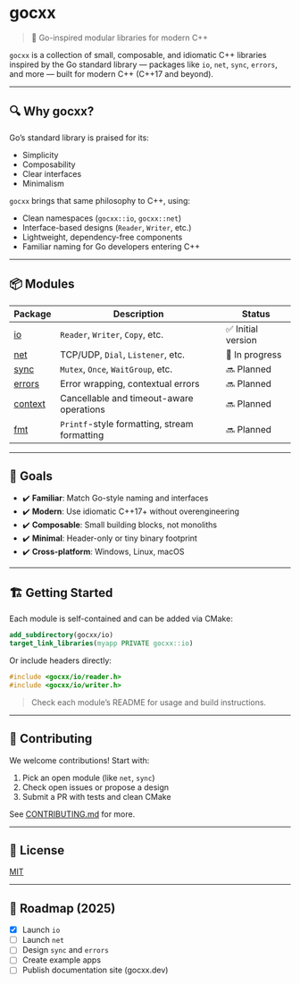 # gocxx

> 🧩 Go-inspired modular libraries for modern C++

`gocxx` is a collection of small, composable, and idiomatic C++ libraries inspired by the Go standard library — packages like `io`, `net`, `sync`, `errors`, and more — built for modern C++ (C++17 and beyond).

---

## 🔍 Why gocxx?

Go’s standard library is praised for its:
- Simplicity
- Composability
- Clear interfaces
- Minimalism

`gocxx` brings that same philosophy to C++, using:
- Clean namespaces (`gocxx::io`, `gocxx::net`)
- Interface-based designs (`Reader`, `Writer`, etc.)
- Lightweight, dependency-free components
- Familiar naming for Go developers entering C++

---

## 📦 Modules

| Package     | Description                               | Status |
|-------------|-------------------------------------------|--------|
| [io](https://github.com/gocxx/io)       | `Reader`, `Writer`, `Copy`, etc.                 | ✅ Initial version |
| [net](https://github.com/gocxx/net)     | TCP/UDP, `Dial`, `Listener`, etc.                | 🚧 In progress |
| [sync](https://github.com/gocxx/sync)   | `Mutex`, `Once`, `WaitGroup`, etc.               | 🔜 Planned |
| [errors](https://github.com/gocxx/errors) | Error wrapping, contextual errors                | 🔜 Planned |
| [context](https://github.com/gocxx/context) | Cancellable and timeout-aware operations      | 🔜 Planned |
| [fmt](https://github.com/gocxx/fmt)     | `Printf`-style formatting, stream formatting     | 🔜 Planned |

---

## 🔧 Goals

- ✔️ **Familiar**: Match Go-style naming and interfaces
- ✔️ **Modern**: Use idiomatic C++17+ without overengineering
- ✔️ **Composable**: Small building blocks, not monoliths
- ✔️ **Minimal**: Header-only or tiny binary footprint
- ✔️ **Cross-platform**: Windows, Linux, macOS

---

## 🏗️ Getting Started

Each module is self-contained and can be added via CMake:

```cmake
add_subdirectory(gocxx/io)
target_link_libraries(myapp PRIVATE gocxx::io)
```

Or include headers directly:

```cpp
#include <gocxx/io/reader.h>
#include <gocxx/io/writer.h>
```

> Check each module’s README for usage and build instructions.

---

## 🤝 Contributing

We welcome contributions! Start with:

1. Pick an open module (like `net`, `sync`)
2. Check open issues or propose a design
3. Submit a PR with tests and clean CMake

See [CONTRIBUTING.md](CONTRIBUTING.md) for more.

---

## 📄 License

[MIT](LICENSE)

---

## 🧭 Roadmap (2025)

- [x] Launch `io`
- [ ] Launch `net`
- [ ] Design `sync` and `errors`
- [ ] Create example apps
- [ ] Publish documentation site (gocxx.dev)
